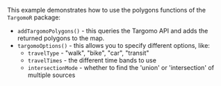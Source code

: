 This example demonstrates how to use the polygons functions of the `TargomoR` package:

* `addTargomoPolygons()`  -  this queries the Targomo API and adds the returned polygons to the map.
* `targomoOptions()` - this allows you to specify different options, like:
  + `travelType` - "walk", "bike", "car", "transit"
  + `travelTimes` - the different time bands to use
  + `intersectionMode` - whether to find the 'union' or 'intersection' of multiple sources
